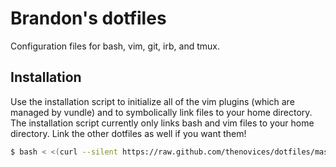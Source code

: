 # Brandon's dotfiles

Configuration files for bash, vim, git, irb, and tmux.

## Installation

Use the installation script to initialize all of the vim plugins (which are managed by vundle) and to symbolically link files to your home directory. The installation script currently only links bash and vim files to your home directory. Link the other dotfiles as well if you want them!

```bash
$ bash < <(curl --silent https://raw.github.com/thenovices/dotfiles/master/install.sh)
```

